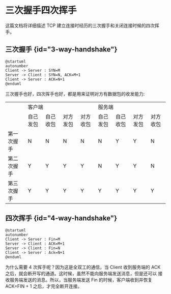 # 三次握手四次挥手

这篇文档将详细描述 TCP 建立连接时经历的三次握手和关闭连接时候的四次挥手。

## 三次握手 {id="3-way-handshake"}

```plantuml
@startuml
autonumber
Client -> Server : SYN=M
Server -> Client : SYN=N, ACK=M+1 
Client -> Server : ACK=N+1
@enduml
```

三次握手也好，四次挥手也好，都是用来证明对方有数据包的收发能力:

<table>
    <tr>
        <td></td> 
        <td colspan="4">客户端</td> 
        <td colspan="4">服务端</td> 
    </tr>
    <tr>
        <td></td>
        <td>自己发包</td>
        <td>自己收包</td>
        <td>对方发包</td>
        <td>对方收包</td>
        <td>自己发包</td>
        <td>自己收包</td>
        <td>对方发包</td>
        <td>对方收包</td>
    </tr>
    <tr>
        <td>第一次握手</td>
        <td>N</td>
        <td>N</td>
        <td>N</td>
        <td>N</td>
        <td>N</td>
        <td>Y</td>
        <td>Y</td>
        <td>N</td>
    </tr>
    <tr>
        <td>第二次握手</td>
        <td>Y</td>
        <td>Y</td>
        <td>Y</td>
        <td>Y</td>
        <td>N</td>
        <td>Y</td>
        <td>Y</td>
        <td>N</td>
    </tr>
    <tr>
        <td>第三次握手</td>
        <td>Y</td>
        <td>Y</td>
        <td>Y</td>
        <td>Y</td>
        <td>Y</td>
        <td>Y</td>
        <td>Y</td>
        <td>Y</td>
    </tr>
</table>

## 四次挥手 {id="4-way-handshake"}

```plantuml
@startuml
autonumber
Client -> Server : Fin=M
Server -> Client : ACK=M+1
Server -> Client : Fin=N
Client -> Server : Ack=N+1
@enduml
```

为什么需要 4 次挥手呢？因为这是全双工的通信，当 Client 收到服务端的 ACK 之后，就会断开写的通道。这时候，虽然不能向服务端发送消息，但是还可以
接收服务端发送的消息。所以，当服务端发送 Fin 的时候，客户端收到并恢复 ACK=FIN + 1 之后，才完全断开连接。
